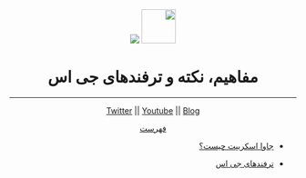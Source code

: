<div align="center" dir="rtl">
  <img height="60" src="https://img.icons8.com/color/344/javascript.png">
  <img src="https://img.icons8.com/nolan/64/react-native.png"/>
  <h1>مفاهیم، نکته و ترفندهای جی اس </h1>

---

<a href="https://twitter.com/HoomanAmini">Twitter</a>
|| <a href="youtube.com/c/hoomanamini">Youtube</a>
|| <a href="https://virgool.io/@amini.hooman">Blog</a>

[فهرست](/README.md)

</div>
<div dir="rtl">

- [جاوا اسکریپت چیست؟](/01WhatIsJavascript.md)

- [ترفندهای جی اس](/Tips.md)
<div>
